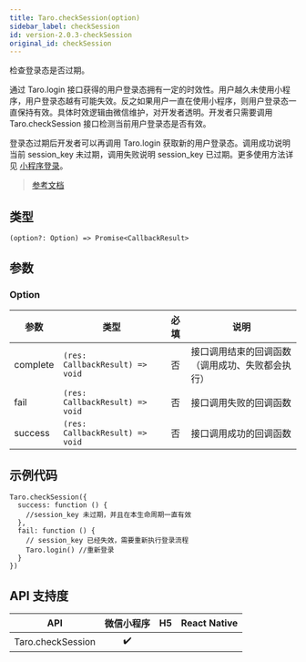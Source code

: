 ```yaml
---
title: Taro.checkSession(option)
sidebar_label: checkSession
id: version-2.0.3-checkSession
original_id: checkSession
---
```


检查登录态是否过期。

通过 Taro.login 接口获得的用户登录态拥有一定的时效性。用户越久未使用小程序，用户登录态越有可能失效。反之如果用户一直在使用小程序，则用户登录态一直保持有效。具体时效逻辑由微信维护，对开发者透明。开发者只需要调用 Taro.checkSession 接口检测当前用户登录态是否有效。

登录态过期后开发者可以再调用 Taro.login 获取新的用户登录态。调用成功说明当前 session_key 未过期，调用失败说明 session_key 已过期。更多使用方法详见 [小程序登录](https://developers.weixin.qq.com/miniprogram/dev/framework/open-ability/login.html)。

> [参考文档](https://developers.weixin.qq.com/miniprogram/dev/api/open-api/login/wx.checkSession.html)

## 类型

```tsx
(option?: Option) => Promise<CallbackResult>
```

## 参数

### Option

| 参数 | 类型 | 必填 | 说明 |
| --- | --- | :---: | --- |
| complete | `(res: CallbackResult) => void` | 否 | 接口调用结束的回调函数（调用成功、失败都会执行） |
| fail | `(res: CallbackResult) => void` | 否 | 接口调用失败的回调函数 |
| success | `(res: CallbackResult) => void` | 否 | 接口调用成功的回调函数 |

## 示例代码

```tsx
Taro.checkSession({
  success: function () {
    //session_key 未过期，并且在本生命周期一直有效
  },
  fail: function () {
    // session_key 已经失效，需要重新执行登录流程
    Taro.login() //重新登录
  }
})
```

## API 支持度

| API | 微信小程序 | H5 | React Native |
| :---: | :---: | :---: | :---: |
| Taro.checkSession | ✔️ |  |  |
